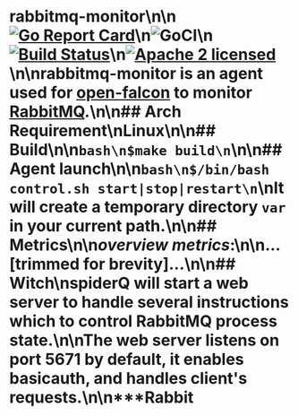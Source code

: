 # rabbitmq-monitor\n\n[![Go Report Card](https://goreportcard.com/badge/github.com/roundshot/rabbitmq-monitor)](https://goreportcard.com/report/github.com/roundshot/rabbitmq-monitor)\n![GoCI](http://goci.ele.me/na/goci/eleme/goci/badge?type=job)\n[![Build Status](https://travis-ci.org/roundshot/rabbitmq-monitor.svg?branch=master)](https://travis-ci.org/roundshot/rabbitmq-monitor)\n[![Apache 2 licensed](https://img.shields.io/badge/license-Apache2-blue.svg)](https://raw.githubusercontent.com/oklog/run/master/LICENSE)\n\nrabbitmq-monitor is an agent used for [open-falcon](http://open-falcon.org/) to monitor [RabbitMQ](https://www.rabbitmq.com/).\n\n## Arch Requirement\nLinux\n\n## Build\n\n```bash\n$make build\n```\n\n## Agent launch\n\n```bash\n$/bin/bash control.sh start|stop|restart\n```\nIt will create a temporary directory `var` in your current path.\n\n## Metrics\n\n***overview metrics***:\n\n...[trimmed for brevity]...\n\n## Witch\nspiderQ will start a web server to handle several instructions which to control RabbitMQ process state.\n\nThe web server listens on port 5671 by default, it enables basicauth, and handles client's requests.\n\n***Rabbit